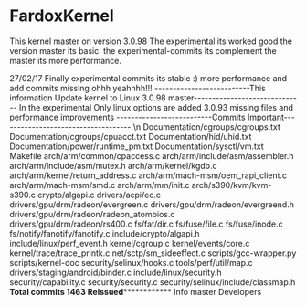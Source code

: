 # FardoxKernel
This kernel master on version 3.0.98
The experimental its worked good the version master its basic. the experimental-commits its complement the master its more performance.

27/02/17 Finally experimental commits its stable :) more performance and add commits missing ohhh yeahhhh!!!
--------------------------This information Update kernel to Linux 3.0.98 master------------------------------
In the experimental Only linux options are added 3.0.93 missing files and performance improvements
--------------------------Commits Important------------------------------------ \n
Documentation/cgroups/cgroups.txt 
Documentation/cgroups/cpuacct.txt 
Documentation/hid/uhid.txt 
Documentation/power/runtime_pm.txt 
Documentation/sysctl/vm.txt 
Makefile 
arch/arm/common/cpaccess.c 
arch/arm/include/asm/assembler.h 
arch/arm/include/asm/mutex.h 
arch/arm/kernel/kgdb.c 
arch/arm/kernel/return_address.c 
arch/arm/mach-msm/oem_rapi_client.c 
arch/arm/mach-msm/smd.c 
arch/arm/mm/init.c 
arch/s390/kvm/kvm-s390.c 
crypto/algapi.c 
drivers/acpi/ec.c 
drivers/gpu/drm/radeon/evergreen.c 
drivers/gpu/drm/radeon/evergreend.h 
drivers/gpu/drm/radeon/radeon_atombios.c 
drivers/gpu/drm/radeon/rs400.c 
fs/fat/dir.c 
fs/fuse/file.c 
fs/fuse/inode.c 
fs/notify/fanotify/fanotify.c 
include/crypto/algapi.h 
include/linux/perf_event.h 
kernel/cgroup.c 
kernel/events/core.c 
kernel/trace/trace_printk.c 
net/sctp/sm_sideeffect.c 
scripts/gcc-wrapper.py 
scripts/kernel-doc 
security/selinux/hooks.c 
tools/perf/util/map.c 
drivers/staging/android/binder.c 
include/linux/security.h 
security/capability.c 
security/security.c 
security/selinux/include/classmap.h 
************************Total commits 1463 Reissued************************************
Info master Developers
